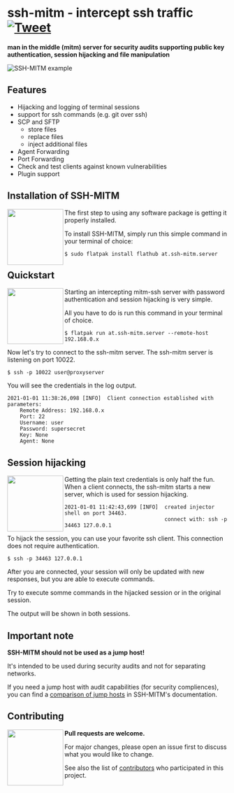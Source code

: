 # ssh-mitm - intercept ssh traffic [![Tweet](https://img.shields.io/twitter/url/http/shields.io.svg?style=social)](https://twitter.com/intent/tweet?text=ssh%20mitm%20server%20for%20security%20audits%20supporting%20public%20key%20authentication%2C%20session%20hijacking%20and%20file%20manipulation%20&url=https://github.com/ssh-mitm/ssh-mitms&via=SshMitm&hashtags=ssh,mitm,security,audit)

**man in the middle (mitm) server for security audits supporting public key authentication, session hijacking and file manipulation**

![SSH-MITM example](https://www.ssh-mitm.at/img/mitm-example.png)

## Features

* Hijacking and logging of terminal sessions
* support for ssh commands (e.g. git over ssh)
* SCP and SFTP
    * store files
    * replace files
    * inject additional files
* Agent Forwarding
* Port Forwarding
* Check and test clients against known vulnerabilities
* Plugin support


## Installation of SSH-MITM

<img src="https://www.ssh-mitm.at/assets/images/streamline-free/monitor-loading-progress.svg" align="left" width="128">

The first step to using any software package is getting it properly installed.

To install SSH-MITM, simply run this simple command in your terminal of choice:

    $ sudo flatpak install flathub at.ssh-mitm.server


## Quickstart

<img src="https://www.ssh-mitm.at/assets/images/streamline-free/programmer-male.svg" align="left" width="128">

Starting an intercepting mitm-ssh server with password authentication and session hijacking is very simple.

All you have to do is run this command in your terminal of choice.

    $ flatpak run at.ssh-mitm.server --remote-host 192.168.0.x

Now let's try to connect to the ssh-mitm server.
The ssh-mitm server is listening on port 10022.

    $ ssh -p 10022 user@proxyserver

You will see the credentials in the log output.

    2021-01-01 11:38:26,098 [INFO]  Client connection established with parameters:
        Remote Address: 192.168.0.x
        Port: 22
        Username: user
        Password: supersecret
        Key: None
        Agent: None


## Session hijacking

<img src="https://www.ssh-mitm.at/assets/images/streamline-free/customer-service-woman.svg" align="left" width="128">

Getting the plain text credentials is only half the fun.
When a client connects, the ssh-mitm starts a new server, which is used for session hijacking.

    2021-01-01 11:42:43,699 [INFO]  created injector shell on port 34463.
                                    connect with: ssh -p 34463 127.0.0.1

To hijack the session, you can use your favorite ssh client. This connection does not require authentication.

    $ ssh -p 34463 127.0.0.1

After you are connected, your session will only be updated with new responses, but you are able to execute commands.

Try to execute somme commands in the hijacked session or in the original session.

The output will be shown in both sessions.


## Important note

**SSH-MITM should not be used as a jump host!**

It's intended to be used during security audits and not for separating networks.

If you need a jump host with audit capabilities (for security compliences), you can find a
[comparison of jump hosts](https://docs.ssh-mitm.at/jumphosts.html) in SSH-MITM's documentation.


## Contributing

<img src="https://www.ssh-mitm.at/assets/images/streamline-free/write-paper-ink.svg" align="left" width="128">

**Pull requests are welcome.**

For major changes, please open an issue first to discuss what you would like to change.

See also the list of [contributors](https://github.com/ssh-mitm/ssh-mitm/graphs/contributors) who participated in this project.
